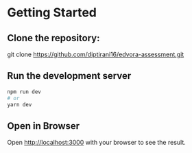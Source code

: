 # Getting Started

## Clone the repository:

git clone https://github.com/diptirani16/edvora-assessment.git

## Run the development server

```bash
npm run dev
# or
yarn dev
```

## Open in Browser

Open [http://localhost:3000](http://localhost:3000) with your browser to see the result.
